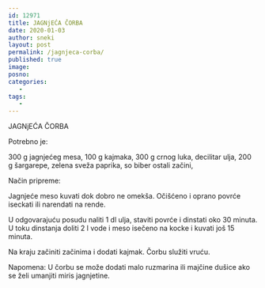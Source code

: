 ```yaml
---
id: 12971
title: JAGNjEĆA ČORBA
date: 2020-01-03
author: sneki
layout: post
permalink: /jagnjeca-corba/
published: true
image: 
posno: 
categories:
   -
tags:
   -
---
```

JAGNjEĆA ČORBA

Potrebno je:

300 g jagnjećeg mesa, 
100 g kajmaka,
300 g crnog luka, 
decilitar ulja,
200 g šargarepe, 
zelena sveža paprika, 
so 
biber
ostali začini,

Način pripreme:

Jagnjeće meso kuvati dok dobro ne omekša. Očišćeno i oprano povrće iseckati ili narendati na rende. 

U odgovarajuću posudu naliti 1 dl ulja, staviti povrće i dinstati oko 30 minuta. U toku dinstanja doliti 2 l vode i meso isečeno na kocke i kuvati još 15 minuta. 

Na kraju začiniti začinima i dodati kajmak. Čorbu služiti vruću.

Napomena: U čorbu se može dodati malo ruzmarina ili majčine dušice ako se želi umanjiti miris jagnjetine.
  

